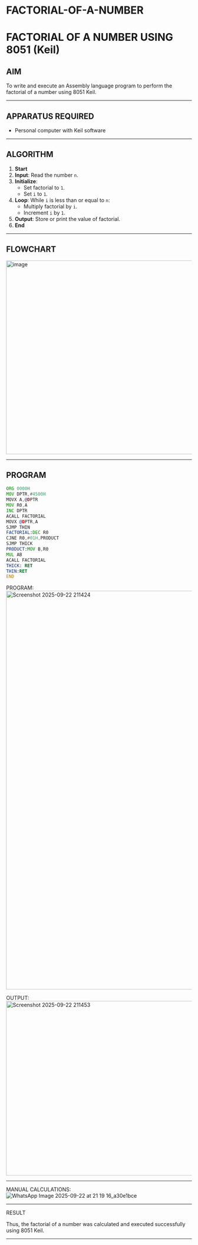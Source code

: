 # FACTORIAL-OF-A-NUMBER
# FACTORIAL OF A NUMBER USING 8051 (Keil)

## AIM
To write and execute an Assembly language program to perform the factorial of a number using 8051 Keil.

---

## APPARATUS REQUIRED
- Personal computer with Keil software

---

## ALGORITHM
1. **Start**
2. **Input**: Read the number `n`.
3. **Initialize**:
   - Set factorial to `1`.
   - Set `i` to `1`.
4. **Loop**: While `i` is less than or equal to `n`:
   - Multiply factorial by `i`.
   - Increment `i` by `1`.
5. **Output**: Store or print the value of factorial.
6. **End**

---

## FLOWCHART
<img width="506" height="525" alt="image" src="https://github.com/user-attachments/assets/f3b47187-6f0f-490c-8704-f2973cb2b276" />


---

## PROGRAM
```asm
ORG 0000H
MOV DPTR,#4500H
MOVX A,@DPTR
MOV R0,A
INC DPTR
ACALL FACTORIAL
MOVX @DPTR,A
SJMP THIN
FACTORIAL:DEC R0
CJNE R0,#01H,PRODUCT
SJMP THICK
PRODUCT:MOV B,R0
MUL AB
ACALL FACTORIAL
THICK: RET
THIN:RET
END

```
PROGRAM:
<img width="1920" height="1080" alt="Screenshot 2025-09-22 211424" src="https://github.com/user-attachments/assets/77798fb9-ecc2-4303-8d68-1d82644b4ce5" />

OUTPUT:
<img width="552" height="473" alt="Screenshot 2025-09-22 211453" src="https://github.com/user-attachments/assets/d6701ec1-a613-4f28-9fd8-eed2b2485457" />

---
MANUAL CALCULATIONS:
![WhatsApp Image 2025-09-22 at 21 19 16_a30e1bce](https://github.com/user-attachments/assets/4a3961b0-f5a3-471c-a941-081db0867dd5)


---

RESULT

Thus, the factorial of a number was calculated and executed successfully using 8051 Keil.

---


